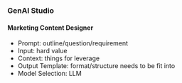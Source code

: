 ### GenAI Studio
#### Marketing Content Designer
* Prompt: outline/question/requirement
* Input: hard value
* Context: things for leverage
* Output Template: format/structure needs to be fit into
* Model Selection: LLM
